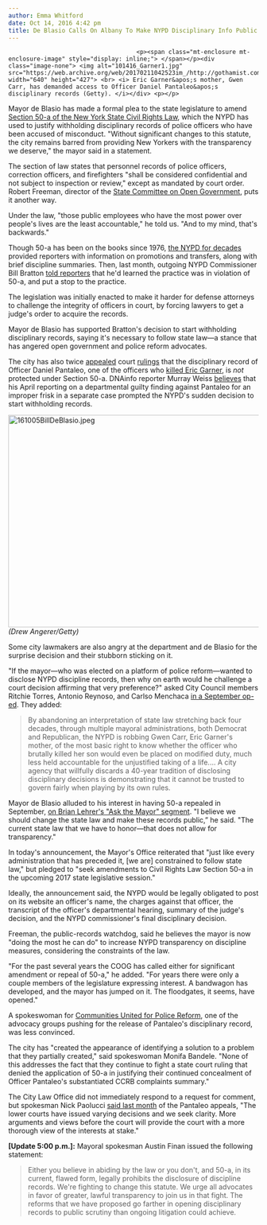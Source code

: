 ```yaml
---
author: Emma Whitford
date: Oct 14, 2016 4:42 pm
title: De Blasio Calls On Albany To Make NYPD Disciplinary Info Public
---
```


	
										<p><span class="mt-enclosure mt-enclosure-image" style="display: inline;"> </span></p><div class="image-none"> <img alt="101416_Garner1.jpg" src="https://web.archive.org/web/20170211042523im_/http://gothamist.com/attachments/nyc_ewhitford/101416_Garner1.jpg" width="640" height="427"> <br> <i> Eric Garner&apos;s mother, Gwen Carr, has demanded access to Officer Daniel Pantaleo&apos;s disciplinary records (Getty). </i></div> <p></p>

<p>Mayor de Blasio has made a formal plea to the state legislature to amend <a href="https://web.archive.org/web/20170211042523/http://codes.findlaw.com/ny/civil-rights-law/cvr-sect-50-a.html">Section 50-a of the New York State Civil Rights Law</a>, which the NYPD has used to justify withholding disciplinary records of police officers who have been accused of misconduct. &quot;Without significant changes to this statute, the city remains barred from providing New Yorkers with the transparency we deserve,&quot; the mayor said in a statement.</p>

<p>The section of law states that personnel records of police officers, correction officers, and firefighters &quot;shall be considered confidential and not subject to inspection or review,&quot; except as mandated by court order. Robert Freeman, director of the <a href="https://web.archive.org/web/20170211042523/http://www.dos.ny.gov/coog/">State Committee on Open Government</a>, puts it another way. </p>

<p>Under the law, &quot;those public employees who have the most power over people&apos;s lives are the least accountable,&quot; he told us. &quot;And to my mind, that&apos;s backwards.&quot; </p>

<p>Though 50-a has been on the books since 1976, <a href="https://web.archive.org/web/20170211042523/http://www.nydailynews.com/new-york/de-blasio-albany-nix-law-hiding-nypd-disciplinary-records-article-1.2774161">the NYPD for decades</a> provided reporters with information on promotions and transfers, along with brief discipline summaries. Then, last month, outgoing NYPD Commissioner Bill Bratton <a href="https://web.archive.org/web/20170211042523/https://www.dnainfo.com/new-york/20160901/civic-center/mayor-calls-for-eliminating-law-blocking-access-nypd-discipline-records">told reporters</a> that he&apos;d learned the practice was in violation of 50-a, and put a stop to the practice. </p>

<p>The legislation was initially enacted to make it harder for defense attorneys to challenge the integrity of officers in court, by forcing lawyers to get a judge&apos;s order to acquire the records.</p>

<p>Mayor de Blasio has supported Bratton&apos;s decision to start withholding disciplinary records, saying it&apos;s necessary to follow state law&#x2014;a stance that has angered open government and police reform advocates. </p>

<p>The city has also twice <a href="https://web.archive.org/web/20170211042523/http://www.nydailynews.com/new-york/nyc-crime/activists-join-legal-battle-transparency-garner-case-article-1.2779050">appealed</a> court <a href="https://web.archive.org/web/20170211042523/http://gothamist.com/2015/07/23/manhattan_judge_rules_in_favor_of_r.php">rulings</a> that the disciplinary record of Officer Daniel Pantaleo, one of the officers who <a href="https://web.archive.org/web/20170211042523/http://gothamist.com/2016/07/17/photos_video_protesters_demand_just.php">killed Eric Garner</a>, is <em>not</em> protected under Section 50-a. DNAinfo reporter Murray Weiss <a href="https://web.archive.org/web/20170211042523/https://www.dnainfo.com/new-york/20160901/civic-center/heres-why-nypd-stopped-releasing-discipline-records-what-it-means">believes</a> that his April reporting on a departmental guilty finding against Pantaleo for an improper frisk in a separate case prompted the NYPD&apos;s sudden decision to start withholding records.</p>

<p><span class="mt-enclosure mt-enclosure-image" style="display: inline;"> </span></p><div class="image-none"> <img alt="161005BillDeBlasio.jpeg" src="https://web.archive.org/web/20170211042523im_/http://gothamist.com/attachments/nyc_ntempey/161005BillDeBlasio.jpeg" width="640" height="427"> <br> <i> (Drew Angerer/Getty)</i></div> <p></p>

<p>Some city lawmakers are also angry at the department and de Blasio for the surprise decision and their stubborn sticking on it.</p>

<p>&quot;If the mayor&#x2014;who was elected on a platform of police reform&#x2014;wanted to disclose NYPD discipline records, then why on earth would he challenge a court decision affirming that very preference?&quot; asked City Council members Ritchie Torres, Antonio Reynoso, and Carlso Menchaca <a href="https://web.archive.org/web/20170211042523/http://nyslant.com/article/opinion/the-nypd-plays-by-its-own-rules.html">in a September op-ed</a>. They added: </p>

<blockquote>By abandoning an interpretation of state law stretching back four decades, through multiple mayoral administrations, both Democrat and Republican, the NYPD is robbing Gwen Carr, Eric Garner&apos;s mother, of the most basic right to know whether the officer who brutally killed her son would even be placed on modified duty, much less held accountable for the unjustified taking of a life.... A city agency that willfully discards a 40-year tradition of disclosing disciplinary decisions is demonstrating that it cannot be trusted to govern fairly when playing by its own rules.</blockquote>

<p>Mayor de Blasio alluded to his interest in having 50-a repealed in September, <a href="https://web.archive.org/web/20170211042523/http://www.wnyc.org/story/ask-mayor-immigration-policy/">on Brian Lehrer&apos;s &quot;Ask the Mayor&quot; segment</a>. &quot;I believe we should change the state law and make these records public,&#x201D; he said. &quot;The current state law that we have to honor&#x2014;that does not allow for transparency.&quot; </p>

<p>In today&apos;s announcement, the Mayor&apos;s Office reiterated that &quot;just like every administration that has preceded it, [we are] constrained to follow state law,&quot; but pledged to &quot;seek amendments to Civil Rights Law Section 50-a in the upcoming 2017 state legislative session.&quot; </p>

<p>Ideally, the announcement said, the NYPD would be legally obligated to post on its website an officer&apos;s name, the charges against that officer, the transcript of the officer&apos;s departmental hearing, summary of the judge&apos;s decision, and the NYPD commissioner&apos;s final disciplinary decision. </p>

<p>Freeman, the public-records watchdog, said he believes the mayor is now &quot;doing the most he can do&quot; to increase NYPD transparency on discipline measures, considering the constraints of the law. </p>

<p>&quot;For the past several years the COOG has called either for significant amendment or repeal of 50-a,&quot; he added. &quot;For years there were only a couple members of the legislature expressing interest. A bandwagon has developed, and the mayor has jumped on it. The floodgates, it seems, have opened.&quot; </p>

<p>A spokeswoman for <a href="https://web.archive.org/web/20170211042523/http://changethenypd.org/">Communities United for Police Reform</a>, one of the advocacy groups pushing for the release of Pantaleo&apos;s disciplinary record, was less convinced. </p>

<p>The city has &quot;created the appearance of identifying a solution to a problem that they partially created,&quot; said spokeswoman Monifa Bandele. &quot;None of this addresses the fact that they continue to fight a state court ruling that denied the application of 50-a in justifying their continued concealment of Officer Pantaleo&apos;s substantiated CCRB complaints summary.&quot; </p>

<p>The City Law Office did not immediately respond to a request for comment, but spokesman  Nick Paolucci <a href="https://web.archive.org/web/20170211042523/http://www.nydailynews.com/new-york/nyc-crime/activists-join-legal-battle-transparency-garner-case-article-1.2779050">said last month</a> of the Pantaleo appeals, &quot;The lower courts have issued varying decisions and we seek clarity. More arguments and views before the court will provide the court with a more thorough view of the interests at stake.&quot; </p>

<p><strong>[Update 5:00 p.m.]:</strong> Mayoral spokesman Austin Finan issued the following statement: </p>

<blockquote>Either you believe in abiding by the law or you don&apos;t, and 50-a, in its current, flawed form, legally prohibits the disclosure of discipline records. We&apos;re fighting to change this statute. We urge all advocates in favor of greater, lawful transparency to join us in that fight. The reforms that we have proposed go farther in opening disciplinary records to public scrutiny than ongoing litigation could achieve.</blockquote>					
										
									
				